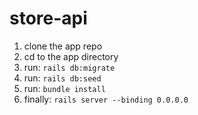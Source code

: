 # store-api

1. clone the app repo
2. cd to the app directory
2. run: `rails db:migrate`
3. run: `rails db:seed`
4. run: `bundle install`
5. finally: `rails server --binding 0.0.0.0`
